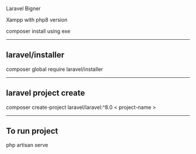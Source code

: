 Laravel Bigner


Xampp with php8 version



composer install using exe

-----------------
laravel/installer
------------------
composer global require laravel/installer



-----------------
laravel project create
------------------
composer create-project laravel/laravel:^8.0 < project-name >

-----------------
To run project 
-----------------

php artisan serve